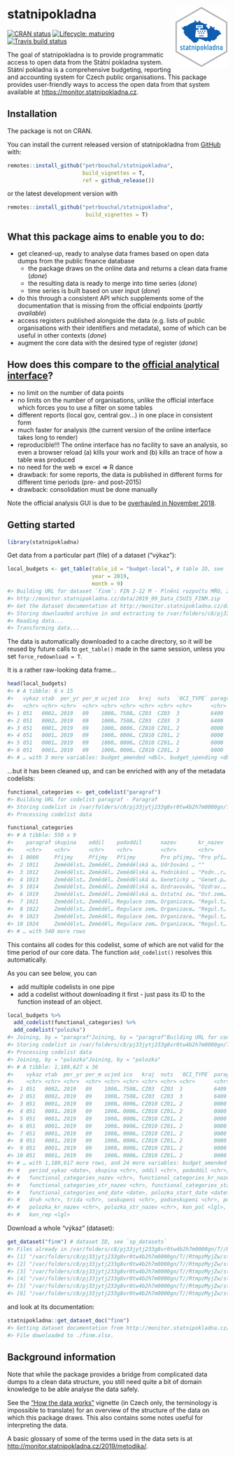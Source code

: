 
<!-- README.md is generated from README.Rmd. Please edit that file -->

# statnipokladna <img src='man/figures/logo.png' align="right" height="138" />

<!-- badges: start -->

[![CRAN
status](https://www.r-pkg.org/badges/version/statnipokladna)](https://CRAN.R-project.org/package=statnipokladna)
[![Lifecycle:
maturing](https://img.shields.io/badge/lifecycle-maturing-blue.svg)](https://www.tidyverse.org/lifecycle/#maturing)
[![Travis build
status](https://travis-ci.org/petrbouchal/statnipokladna.svg?branch=master)](https://travis-ci.org/petrbouchal/statnipokladna)
<!-- badges: end -->

The goal of statnipokladna is to provide programmatic access to open
data from the Státní pokladna system. Státní pokladna is a comprehensive
budgeting, reporting and accounting system for Czech public
organisations. This package provides user-friendly ways to access the
open data from that system available at
<https://monitor.statnipokladna.cz>.

## Installation

The package is not on CRAN.

You can install the current released version of statnipokladna from
[GitHub](https://github.com/petrbouchal/statnipokladna) with:

``` r
remotes::install_github("petrbouchal/statnipokladna",
                        build_vignettes = T,
                        ref = github_release())
```

or the latest development version with

``` r
remotes::install_github("petrbouchal/statnipokladna",
                         build_vignettes = T)
```

## What this package aims to enable you to do:

  - get cleaned-up, ready to analyse data frames based on open data
    dumps from the public finance database
      - the package draws on the online data and returns a clean data
        frame (*done*)
      - the resulting data is ready to merge into time series (*done*)
      - time series is built based on user input (*done*)
  - do this through a consistent API which supplements some of the
    documentation that is missing from the official endpoints (*partly
    available*)
  - access registers published alongside the data (e.g. lists of public
    organisations with their identifiers and metadata), some of which
    can be useful in other contexts (*done*)
  - augment the core data with the desired type of register (*done*)

## How does this compare to the [official analytical interface](http://monitor.statnipokladna.cz/)?

  - no limit on the number of data points
  - no limits on the number of organisations, unlike the official
    interface which forces you to use a filter on some tables
  - different reports (local gov, central gov…) in one place in
    consistent form
  - much faster for analysis (the current version of the online
    interface takes long to render)
  - reproducible\!\!\! The online interface has no facility to save an
    analysis, so even a browser reload (a) kills your work and (b) kills
    an trace of how a table was produced
  - no need for the web =\> excel =\> R dance
  - drawback: for some reports, the data is published in different forms
    for different time periods (pre- and post-2015)
  - drawback: consolidation must be done manually

Note the official analysis GUI is due to be [overhauled in
November 2018](https://twitter.com/otevrenadatamf/status/1190329092916289536).

## Getting started

``` r
library(statnipokladna)
```

Get data from a particular part (file) of a dataset (“výkaz”):

``` r
local_budgets <- get_table(table_id = "budget-local", # table ID, see `sp_tables`
                           year = 2019,
                           month = 9)
#> Building URL for dataset `finm`: FIN 2-12 M - Plnění rozpočtu MŘO, 2019-09
#> http://monitor.statnipokladna.cz/data/2019_09_Data_CSUIS_FINM.zip
#> Get the dataset documentation at http://monitor.statnipokladna.cz/data/struktura/finm.xlsx
#> Storing downloaded archive in and extracting to /var/folders/c8/pj33jytj233g8vr0tw4b2h7m0000gn/T//RtmpzMyjZw/statnipokladna/finm/2019/09
#> Reading data...
#> Transforming data...
```

The data is automatically downloaded to a cache directory, so it will be
reused by future calls to `get_table()` made in the same session, unless
you set `force_redownload = T`.

It is a rather raw-looking data frame…

``` r
head(local_budgets)
#> # A tibble: 6 x 15
#>   vykaz vtab  per_yr per_m ucjed ico   kraj  nuts  `0CI_TYPE` paragraf polozka budget_adopted
#>   <chr> <chr> <chr>  <chr> <chr> <chr> <chr> <chr> <chr>      <chr>    <chr>            <dbl>
#> 1 051   0002… 2019   09    1000… 7508… CZ03  CZ03  3          6409     5364                 0
#> 2 051   0002… 2019   09    1000… 7508… CZ03  CZ03  3          6409     5909                 0
#> 3 051   0001… 2019   09    1000… 0006… CZ010 CZ01… 2          0000     1111       15085000000
#> 4 051   0001… 2019   09    1000… 0006… CZ010 CZ01… 2          0000     1112         310000000
#> 5 051   0001… 2019   09    1000… 0006… CZ010 CZ01… 2          0000     1113        1045000000
#> 6 051   0001… 2019   09    1000… 0006… CZ010 CZ01… 2          0000     1121       12070000000
#> # … with 3 more variables: budget_amended <dbl>, budget_spending <dbl>, period_vykaz <date>
```

…but it has been cleaned up, and can be enriched with any of the
metadata codelists:

``` r
functional_categories <- get_codelist("paragraf")
#> Building URL for codelist paragraf - Paragraf
#> Storing codelist in /var/folders/c8/pj33jytj233g8vr0tw4b2h7m0000gn/T//RtmpzMyjZw/statnipokladna/
#> Processing codelist data
```

``` r
functional_categories
#> # A tibble: 550 x 9
#>    paragraf skupina    oddil    pododdil      nazev       kr_nazev  str_nazev   start_date end_date  
#>    <chr>    <chr>      <chr>    <chr>         <chr>       <chr>     <chr>       <date>     <date>    
#>  1 0000     Příjmy     Příjmy   Příjmy        Pro příjmy… "Pro pří… "Pro příjm… 1900-01-01 9999-12-31
#>  2 1011     Zemědělst… Zeměděl… Zemědělská a… Udržování … ""        ""          1900-01-01 9999-12-31
#>  3 1012     Zemědělst… Zeměděl… Zemědělská a… Podnikání … "Podn.,r… "Podnikání… 1900-01-01 9999-12-31
#>  4 1013     Zemědělst… Zeměděl… Zemědělská a… Genetický … "Genet.p… "Genetický… 1900-01-01 9999-12-31
#>  5 1014     Zemědělst… Zeměděl… Zemědělská a… Ozdravován… "Ozdrav.… "Ozdrav.ho… 1900-01-01 9999-12-31
#>  6 1019     Zemědělst… Zeměděl… Zemědělská a… Ostatní ze… "Ost.zem… "Ostatní z… 1900-01-01 9999-12-31
#>  7 1021     Zemědělst… Zeměděl… Regulace zem… Organizace… "Regul.t… "Regulace … 1900-01-01 9999-12-31
#>  8 1022     Zemědělst… Zeměděl… Regulace zem… Organizace… "Regul.t… "Reg.trhu … 1900-01-01 9999-12-31
#>  9 1023     Zemědělst… Zeměděl… Regulace zem… Organizace… "Regul.t… "Organizac… 1900-01-01 9999-12-31
#> 10 1024     Zemědělst… Zeměděl… Regulace zem… Organizace… "Regul.t… "Reg.trhu … 1900-01-01 9999-12-31
#> # … with 540 more rows
```

This contains all codes for this codelist, some of which are not valid
for the time period of our core data. The function `add_codelist()`
resolves this automatically.

As you can see below, you can

  - add multiple codelists in one pipe
  - add a codelist without downloading it first - just pass its ID to
    the function instead of an object.

<!-- end list -->

``` r
local_budgets %>% 
  add_codelist(functional_categories) %>% 
  add_codelist("polozka")
#> Joining, by = "paragraf"Joining, by = "paragraf"Building URL for codelist polozka - Rozpočtová položka
#> Storing codelist in /var/folders/c8/pj33jytj233g8vr0tw4b2h7m0000gn/T//RtmpzMyjZw/statnipokladna/
#> Processing codelist data
#> Joining, by = "polozka"Joining, by = "polozka"
#> # A tibble: 1,189,627 x 36
#>    vykaz vtab  per_yr per_m ucjed ico   kraj  nuts  `0CI_TYPE` paragraf polozka budget_adopted
#>    <chr> <chr> <chr>  <chr> <chr> <chr> <chr> <chr> <chr>      <chr>    <chr>            <dbl>
#>  1 051   0002… 2019   09    1000… 7508… CZ03  CZ03  3          6409     5364                 0
#>  2 051   0002… 2019   09    1000… 7508… CZ03  CZ03  3          6409     5909                 0
#>  3 051   0001… 2019   09    1000… 0006… CZ010 CZ01… 2          0000     1111       15085000000
#>  4 051   0001… 2019   09    1000… 0006… CZ010 CZ01… 2          0000     1112         310000000
#>  5 051   0001… 2019   09    1000… 0006… CZ010 CZ01… 2          0000     1113        1045000000
#>  6 051   0001… 2019   09    1000… 0006… CZ010 CZ01… 2          0000     1121       12070000000
#>  7 051   0001… 2019   09    1000… 0006… CZ010 CZ01… 2          0000     1122         400000000
#>  8 051   0001… 2019   09    1000… 0006… CZ010 CZ01… 2          0000     1211       28000000000
#>  9 051   0001… 2019   09    1000… 0006… CZ010 CZ01… 2          0000     1332             45500
#> 10 051   0001… 2019   09    1000… 0006… CZ010 CZ01… 2          0000     1333                 0
#> # … with 1,189,617 more rows, and 24 more variables: budget_amended <dbl>, budget_spending <dbl>,
#> #   period_vykaz <date>, skupina <chr>, oddil <chr>, pododdil <chr>,
#> #   functional_categories_nazev <chr>, functional_categories_kr_nazev <chr>,
#> #   functional_categories_str_nazev <chr>, functional_categories_start_date <date>,
#> #   functional_categories_end_date <date>, polozka_start_date <date>, polozka_end_date <date>,
#> #   druh <chr>, trida <chr>, seskupeni <chr>, podseskupeni <chr>, polozka_nazev <chr>,
#> #   polozka_kr_nazev <chr>, polozka_str_nazev <chr>, kon_pol <lgl>, kon_okr <lgl>, kon_kraj <lgl>,
#> #   kon_rep <lgl>
```

Download a whole “výkaz” (dataset):

``` r
get_dataset("finm") # dataset ID, see `sp_datasets`
#> Files already in /var/folders/c8/pj33jytj233g8vr0tw4b2h7m0000gn/T//RtmpzMyjZw/statnipokladna/finm/2018/12, not downloading. Set `force_redownload` to TRUE if needed.
#> [1] "/var/folders/c8/pj33jytj233g8vr0tw4b2h7m0000gn/T//RtmpzMyjZw/statnipokladna/finm/2018/12/FINM201_2018012.csv"
#> [2] "/var/folders/c8/pj33jytj233g8vr0tw4b2h7m0000gn/T//RtmpzMyjZw/statnipokladna/finm/2018/12/FINM202_2018012.csv"
#> [3] "/var/folders/c8/pj33jytj233g8vr0tw4b2h7m0000gn/T//RtmpzMyjZw/statnipokladna/finm/2018/12/FINM203_2018012.csv"
#> [4] "/var/folders/c8/pj33jytj233g8vr0tw4b2h7m0000gn/T//RtmpzMyjZw/statnipokladna/finm/2018/12/FINM204_2018012.csv"
#> [5] "/var/folders/c8/pj33jytj233g8vr0tw4b2h7m0000gn/T//RtmpzMyjZw/statnipokladna/finm/2018/12/FINM205_2018012.csv"
#> [6] "/var/folders/c8/pj33jytj233g8vr0tw4b2h7m0000gn/T//RtmpzMyjZw/statnipokladna/finm/2018/12/FINM207_2018012.csv"
```

and look at its documentation:

``` r
statnipokladna::get_dataset_doc("finm")
#> Getting dataset documentation from http://monitor.statnipokladna.cz/data/struktura/finm.xlsx
#> File downloaded to ./finm.xlsx.
```

## Background information

Note that while the package provides a bridge from complicated data
dumps to a clean data structure, you still need quite a bit of domain
knowledge to be able analyse the data safely.

See the [“How the data
works”](https://petrbouchal.github.io/statnipokladna/articles/how-the-data-works.html)
vignette (in Czech only, the terminology is impossible to translate) for
an overview of the structure of the data on which this package draws.
This also contains some notes useful for interpreting the data.

A basic glossary of some of the terms used in the data sets is at
<http://monitor.statnipokladna.cz/2019/metodika/>.
